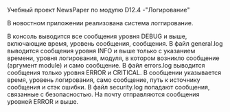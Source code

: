 Учебный проект NewsPaper по модулю D12.4 -"Логирование"

В новостном приложении реализована система логгирование.

В консоль выводится все сообщения уровня DEBUG и выше, включающие время, уровень сообщения, сообщения.
В файл general.log выводится сообщения уровня INFO и выше только с указанием времени, уровня логирования, модуля, в котором возникло сообщение (аргумент module) и само сообщение.
В файл errors.log выводится сообщения только уровня ERROR и CRITICAL. В сообщении указывается время, уровень логирования, само сообщение, путь к источнику сообщения и стэк ошибки.
В файл security.log попадают сообщения, связанные с безопасностью.
На почту отправляются сообщения уровней ERROR и выше.
